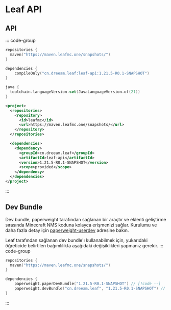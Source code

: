 # Leaf API

## API
::: code-group
```kotlin [build.gradle.kts]
repositories {
  maven("https://maven.leafmc.one/snapshots/")
}

dependencies {
    compileOnly("cn.dreeam.leaf:leaf-api:1.21.5-R0.1-SNAPSHOT")
}

java {
  toolchain.languageVersion.set(JavaLanguageVersion.of(21))
}
```

```xml [pom.xml]
<project>
  <repositories>
    <repository>
      <id>leafmc</id>
      <url>https://maven.leafmc.one/snapshots/</url>
    </repository>
  </repositories>

  <dependencies>
    <dependency>
      <groupId>cn.dreeam.leaf</groupId>
      <artifactId>leaf-api</artifactId>
      <version>1.21.5-R0.1-SNAPSHOT</version>
      <scope>provided</scope>
    </dependency>
  </dependencies>
</project>
```
:::

## Dev Bundle
Dev bundle, paperweight tarafından sağlanan bir araçtır ve eklenti geliştirme sırasında Minecraft NMS koduna kolayca erişmenizi sağlar. Kurulumu ve daha fazla detay için [paperweight-userdev](https://docs.papermc.io/paper/dev/userdev/) adresine bakın.

Leaf tarafından sağlanan dev bundle'ı kullanabilmek için, yukarıdaki öğreticide belirtilen bağımlılıkta aşağıdaki değişiklikleri yapmanız gerekir.
::: code-group
```kotlin [build.gradle.kts]
repositories {
  maven("https://maven.leafmc.one/snapshots/")
}

dependencies {
    paperweight.paperDevBundle("1.21.5-R0.1-SNAPSHOT") // [!code --]
    paperweight.devBundle("cn.dreeam.leaf", "1.21.5-R0.1-SNAPSHOT") // [!code ++]
}
```
:::
